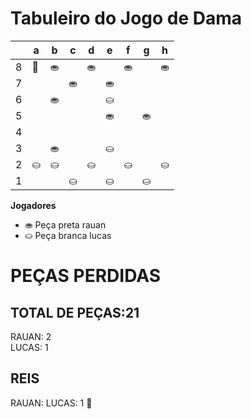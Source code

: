 # Tabuleiro do Jogo de Dama

|   | a | b | c | d | e | f | g | h |
|---|---|---|---|---|---|---|---|---|
| 8 | 👑 | ⛂ |   | ⛂ |   | ⛂ |   | ⛂ |
| 7 |  |   | ⛂ |   | ⛂ |   |  |   |
| 6 |   | ⛂ |   |  |  ⛀ |  |   |  |
| 5 |   |   |   |   |  ⛂ |   | ⛂  |   |
| 4 |   |   |   |   |   |   |   |   |
| 3 |   | ⛂  |   |   | ⛀ |   |   |   |
| 2 | ⛀ | ⛀ |   | ⛀ |   | ⛀ |   | ⛀ |
| 1 |  |   | ⛀ |   | ⛀ |   | ⛀ |   |

**Jogadores**

- ⛂ Peça preta rauan
- ⛀ Peça branca lucas

# PEÇAS PERDIDAS
## TOTAL DE PEÇAS:21
RAUAN: 2                                   
LUCAS: 1

## REIS
RAUAN:
LUCAS: 1 👑
